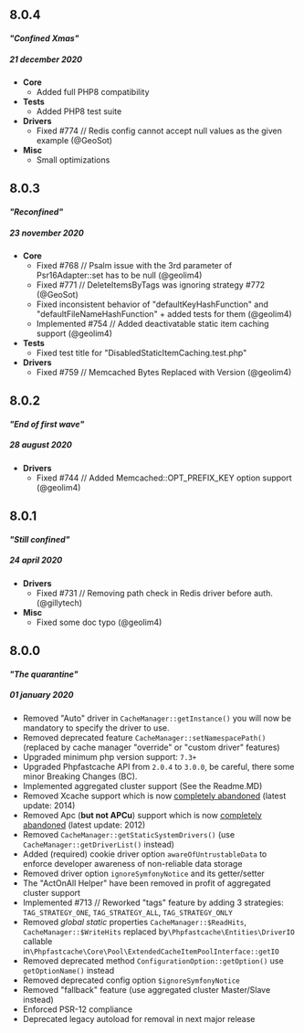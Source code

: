 ## 8.0.4
#### _"Confined Xmas"_
##### 21 december 2020
- __Core__
  - Added full PHP8 compatibility
- __Tests__
  - Added PHP8 test suite
- __Drivers__
  - Fixed #774 // Redis config cannot accept null values as the given example (@GeoSot)
- __Misc__
  - Small optimizations

## 8.0.3
#### _"Reconfined"_
##### 23 november 2020
- __Core__
    - Fixed #768 // Psalm issue with the 3rd parameter of Psr16Adapter::set has to be null (@geolim4)
    - Fixed #771 // DeleteItemsByTags was ignoring strategy #772  (@GeoSot)
    - Fixed inconsistent behavior of "defaultKeyHashFunction" and "defaultFileNameHashFunction" + added tests for them (@geolim4)
    - Implemented #754 // Added deactivatable static item caching support (@geolim4)
- __Tests__
    - Fixed test title for "DisabledStaticItemCaching.test.php"
- __Drivers__
    - Fixed #759 // Memcached Bytes Replaced with Version (@geolim4)

## 8.0.2
#### _"End of first wave"_
##### 28 august 2020
- __Drivers__
    - Fixed #744 // Added Memcached::OPT_PREFIX_KEY option support (@geolim4)

## 8.0.1
#### _"Still confined"_
##### 24 april 2020
- __Drivers__
    - Fixed #731 // Removing path check in Redis driver before auth. (@gillytech)
- __Misc__
    - Fixed some doc typo (@geolim4)

## 8.0.0
#### _"The quarantine"_
##### 01 january 2020
- Removed "Auto" driver in `CacheManager::getInstance()` you will now be mandatory to specify the driver to use.
- Removed deprecated feature `CacheManager::setNamespacePath()`  (replaced by cache manager "override" or "custom driver" features)
- Upgraded minimum php version support: `7.3+`
- Upgraded Phpfastcache API from `2.0.4` to `3.0.0`, be careful, there some minor Breaking Changes (BC).
- Implemented aggregated cluster support (See the Readme.MD)
- Removed Xcache support which is now [completely abandoned](https://xcache.lighttpd.net/) (latest update: 2014)
- Removed Apc (**but not APCu**) support which is now [completely abandoned](https://pecl.php.net/package/APC) (latest update: 2012)
- Removed `CacheManager::getStaticSystemDrivers()` (use `CacheManager::getDriverList()` instead)
- Added (required) cookie driver option `awareOfUntrustableData` to enforce developer awareness of non-reliable data storage
- Removed driver option `ignoreSymfonyNotice` and its getter/setter
- The "ActOnAll Helper" have been removed in profit of aggregated cluster support
- Implemented #713 // Reworked "tags" feature by adding 3 strategies: `TAG_STRATEGY_ONE`, `TAG_STRATEGY_ALL`, `TAG_STRATEGY_ONLY`
- Removed *global static* properties `CacheManager::$ReadHits`, `CacheManager::$WriteHits` replaced by`\Phpfastcache\Entities\DriverIO` callable in`\Phpfastcache\Core\Pool\ExtendedCacheItemPoolInterface::getIO`
- Removed deprecated method `ConfigurationOption::getOption()` use `getOptionName()` instead
- Removed deprecated config option `$ignoreSymfonyNotice`
- Removed "fallback" feature (use aggregated cluster Master/Slave instead)
- Enforced PSR-12 compliance
- Deprecated legacy autoload for removal in next major release
